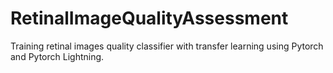 # RetinalImageQualityAssessment

Training retinal images quality classifier with transfer learning using Pytorch and Pytorch Lightning.

